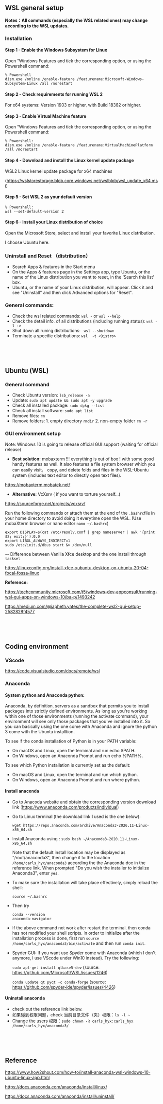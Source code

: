 ## WSL general setup

**Notes：All commands (especially the WSL related ones) may change according to the WSL updates.**

### Installation
#### Step 1 - Enable the Windows Subsystem for Linux
Open "Windows Features and tick the corresponding option, or using the Powershell command:
  ```
  % Powershell
  dism.exe /online /enable-feature /featurename:Microsoft-Windows-Subsystem-Linux /all /norestart
  ```

#### Step 2 - Check requirements for running WSL 2
For x64 systems: Version 1903 or higher, with Build 18362 or higher.

#### Step 3 - Enable Virtual Machine feature
Open "Windows Features and tick the corresponding option, or using the Powershell command:
  ```
  % Powershell: 
  dism.exe /online /enable-feature /featurename:VirtualMachinePlatform /all /norestart
  ```

#### Step 4 - Download and install the Linux kernel update package
WSL2 Linux kernel update package for x64 machines 

(https://wslstorestorage.blob.core.windows.net/wslblob/wsl_update_x64.msi)

#### Step 5 - Set WSL 2 as your default version
  ```
  % Powershell: 
  wsl --set-default-version 2
  ```

#### Step 6 - Install your Linux distribution of choice
Open the Microsoft Store, select and install your favorite Linux distribution.

I choose Ubuntu here. 


### Uninstall and Reset （distribution）
- Search Apps & features in the Start menu
- On the Apps & features page in the Settings app, type Ubuntu, or the name of the Linux distribution you want to reset, in the ‘Search this list’ box.
- Ubuntu, or the name of your Linux distribution, will appear. Click it and see "Uninstall" and then click Advanced options for "Reset".

### General commands:
- Check the wsl related commands: ```wsl -``` or ```wsl --help``` 
- Check the detail info. of all distributions (including running status): ```wsl -l -v```
- Shut down all runing distributions: ``` wsl --shutdown```
- Terminate a specific distributions: ```wsl  -t <Distro>```

<br/><br/><br/>

## Ubuntu (WSL)
### General command
- Check Ubuntu version: ```lsb_release -a```
- Update: ```sudo apt update && sudo apt -y upgrade```
- Check all installed package: ```sudo dpkg --list```
- Check all install software: ```sudo apt list```
- Remove files: ```rm```
- Remove folders: 1. empty directory ```rmdir``` 2. non-empty folder ```rm -r ```

### GUI environment setup
Note: Windows 10 is going to release official GUI support (waiting for official release)

- **Best solution:** mobaxterm !!! everything is out of box ! with some good handy features as well. It also features a file system browser which you can easily visit， copy, and delete folds and files in the WSL-Ubuntu system (includes text editor to directly open text files).

https://mobaxterm.mobatek.net/

- **Alternative:** VcXsrv ( if you want to torture yourself...)

https://sourceforge.net/projects/vcxsrv/

Run the following commands or attach them at the end of the ```.bashrc```file in your home directory to avoid doing it everytime open the WSL. (Use mobaXterm browser or nano editor ```nano ~/.bashrc```)
```
export DISPLAY=$(cat /etc/resolv.conf | grep nameserver | awk '{print $2; exit;}'):0.0
export LIBGL_ALWAYS_INDIRECT=1
sudo /etc/init.d/dbus start &> /dev/null
```


-- Difference between Vanilla Xfce desktop and the one install through ```tasksel```

https://linuxconfig.org/install-xfce-xubuntu-desktop-on-ubuntu-20-04-focal-fossa-linux



**Reference:**

https://techcommunity.microsoft.com/t5/windows-dev-appconsult/running-wsl-gui-apps-on-windows-10/ba-p/1493242

https://medium.com/@japheth.yates/the-complete-wsl2-gui-setup-2582828f4577


<br/><br/><br/>



## Coding environment

### VScode
https://code.visualstudio.com/docs/remote/wsl


### Anaconda
#### System python and Anaconda python:
Anaconda, by definition, servers as a sandbox that permits you to install packages into strictly defined environments. As long as you're working within one of those environments (running the activate command), your environment will see only those packages that you've installed into it.  So you can basically using the one come with Anaconda and ignore the python 3 come with the Ubuntu installtion.

To see if the conda installation of Python is in your PATH variable:
- On macOS and Linux, open the terminal and run echo $PATH.
- On Windows, open an Anaconda Prompt and run echo %PATH%.

To see which Python installation is currently set as the default:
- On macOS and Linux, open the terminal and run which python.
- On Windows, open an Anaconda Prompt and run where python.


#### Install anaconda
- Go to Anacoda website and obtain the corresponding version download link (https://www.anaconda.com/products/individual)
- Go to Linux terminal (the download link I used is the one below): 
  ```
  wget https://repo.anaconda.com/archive/Anaconda3-2020.11-Linux-x86_64.sh
  ```
- Install Anaconda using : ```sudo bash ~/Anaconda3-2020.11-Linux-x86_64.sh```
   
   Note that the default install location may be displayed as "/root/anaconda3", then change it to the location ```/home/carls_hyx/anaconda3``` according the the Anaconda doc in the reference link. When prompted "Do you wish the installer to initialize Anaconda3", enter ```yes```.


- To make sure the installation will take place effectively, simply reload the shell:
  ```
  source ~/.bashrc
  ```

- Then try 
  ```
  conda --version
  anaconda-navigator
  ```
- If the above command not work after restart the terminal. then conda has not modified your shell scripts. In order to initialize after the installation process is done, first run ```source /home/carls_hyx/anaconda3/bin/activate``` and then run ```conda init```.
  
  
  
- Spyder GUI: If you want use  Spyder come with Anaconda (which I don't anymore, I use VScode under Win10 instead). Try the following:

  ```sudo apt-get install qtbase5-dev``` (source: https://github.com/Microsoft/WSL/issues/1246)
  
  ```conda update qt pyqt -c conda-forge``` (source: https://github.com/spyder-ide/spyder/issues/4426)
  
  
#### Uninstall anaconda
  - check out the reference link below.
  - 如果碰到权限问题，check 当前目录文件（夹）权限：```ls -l ~```
  - Change the users 权限：```sudo chown -R carls_hyx:carls_hyx /home/carls_hyx/anaconda3/```
  



<br/><br/><br/>



## Reference

https://www.how2shout.com/how-to/install-anaconda-wsl-windows-10-ubuntu-linux-app.html

https://docs.anaconda.com/anaconda/install/linux/

https://docs.anaconda.com/anaconda/install/uninstall/







